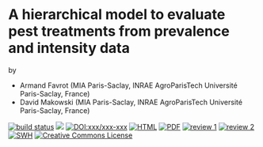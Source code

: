   # A hierarchical model to evaluate pest treatments from prevalence and intensity data

by 

- Armand Favrot (MIA Paris-Saclay, INRAE AgroParisTech Université Paris-Saclay, France)
- David Makowski (MIA Paris-Saclay, INRAE AgroParisTech Université Paris-Saclay, France)

[![build status](https://github.com/computorg/published-202312-favrot-hierarchical/workflows/build/badge.svg)](https://github.com/computorg/published-202312-favrot-hierarchical/)
[![](https://img.shields.io/github/last-commit/computorg/published-202312-favrot-hierarchical.svg)](https://github.com/computorg/published-202312-favrot-hierarchical/commits/main)
[![DOI:xxx/xxx-xxx](https://img.shields.io/badge/DOI-10.57750/6cgk-g727.svg)](https://doi.org/10.57750/6cgk-g727)
[![HTML](https://img.shields.io/badge/article-HTML-034E79)](https://computo.sfds.asso.fr/published-202312-favrot-hierarchical/)
[![PDF](https://img.shields.io/badge/article-PDF-034E79)](https://computo.sfds.asso.fr/published-202312-favrot-hierarchical/published-202312-favrot-hierarchical.pdf)
[![review 1](https://img.shields.io/badge/review-report%201-blue)](https://github.com/computorg/published-202312-favrot-hierarchical/issues/2)
[![review 2](https://img.shields.io/badge/review-report%202-blue)](https://github.com/computorg/published-202312-favrot-hierarchical/issues/3)
[![SWH](https://archive.softwareheritage.org/badge/origin/https://github.com/computorg/published-202312-favrot-hierarchical/)](https://archive.softwareheritage.org/browse/origin/?origin_url=https://github.com/computorg/published-202312-favrot-hierarchical)
[![Creative Commons License](https://i.creativecommons.org/l/by/4.0/80x15.png)](http://creativecommons.org/licenses/by/4.0/)

